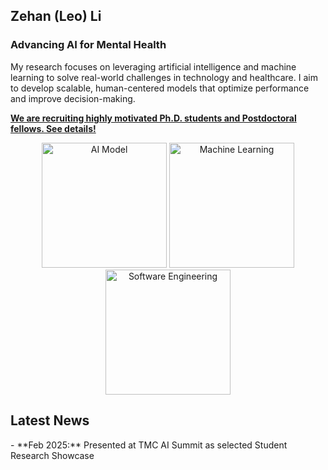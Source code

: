 ## Zehan (Leo) Li

### Advancing AI for Mental Health 

My research focuses on leveraging artificial intelligence and machine learning to solve real-world challenges in technology and healthcare. I aim to develop scalable, human-centered models that optimize performance and improve decision-making.

[**We are recruiting highly motivated Ph.D. students and Postdoctoral fellows. See details!**](opportunities)

<p align="center">
  <img src="/assets/images/research/ai_model.png" alt="AI Model" width="200"/>
  <img src="/assets/images/research/machine_learning.png" alt="Machine Learning" width="200"/>
  <img src="/assets/images/research/software_engineering.png" alt="Software Engineering" width="200"/>
</p>

## Latest News

<div class="scroll-box" markdown="1">
- **Feb 2025:** Presented at TMC AI Summit as selected Student Research Showcase
</div>
